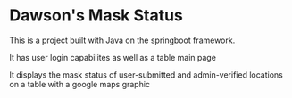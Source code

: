 # Dawson's Mask Status

This is a project built with Java on the springboot framework.

It has user login capabilites as well as a table main page

It displays the mask status of user-submitted and admin-verified locations on a table with a google maps graphic

